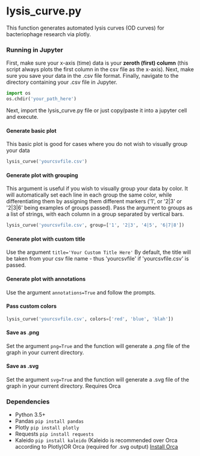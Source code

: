 # lysis_curve.py

This function generates automated lysis curves (OD curves) for bacteriophage research via plotly.  

### Running in Jupyter

First, make sure your x-axis (time) data is your **zeroth (first) column** (this script always plots the first column in the csv file as the x-axis). Next, make sure you save your data in the .csv file format. Finally, navigate to the directory containing your .csv file in Jupyter.
```python
import os
os.chdir('your_path_here')
```
Next, import the lysis_curve.py file or just copy/paste it into a jupyter cell and execute.
#### Generate basic plot
This basic plot is good for cases where you do not wish to visually group your data
```python
lysis_curve('yourcsvfile.csv')
```

#### Generate plot with grouping
This argument is useful if you wish to visually group your data by color. It will automatically set each line in each group the same color, while differentiating them by assigning them different markers ('1', or '2|3' or '2|3|6' being examples of groups passed). Pass the argument to groups as a list of strings, with each column in a group separated by vertical bars.
```python
lysis_curve('yourcsvfile.csv', group=['1', '2|3', '4|5', '6|7|8'])
```

#### Generate plot with custom title
Use the argument ```title='Your Custom Title Here'```
By default, the title will be taken from your csv file name - thus 'yourcsvfile' if 'yourcsvfile.csv' is passed.

#### Generate plot with annotations
Use the argument ```annotations=True``` and follow the prompts.

#### Pass custom colors
```python
lysis_curve('yourcsvfile.csv', colors=['red', 'blue', 'blah'])
```

#### Save as .png
Set the argument ```png=True``` and the function will generate a .png file of the graph in your current directory.

#### Save as .svg
Set the argument ```svg=True``` and the function will generate a .svg file of the graph in your current directory.
Requires Orca

### Dependencies

* Python 3.5+
* Pandas ```pip install pandas```
* Plotly ```pip install plotly```
* Requests ```pip install requests```
* Kaleido ```pip install kaleido``` (Kaleido is recommended over Orca according to Plotly)OR Orca (required for .svg output) [Install Orca](https://github.com/plotly/orca) 
